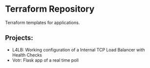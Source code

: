 # Terraform Repository

Terraform templates for applications.

## Projects:

-  L4LB: Working configuration of a Internal TCP Load Balancer with Health Checks
-  Votr: Flask app of a real time poll
